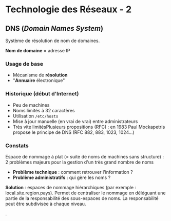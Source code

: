 # Technologie des Réseaux - 2

## DNS (*Domain Names System*)

Système de résolution de nom de domaines.

**Nom de domaine** = adresse IP

### Usage de base

- Mécanisme de **résolution**
- "**Annuaire** électronique"

### Historique (début d'Internet)

- Peu de machines
- Noms limités à 32 caractères
- Utilisation `/etc/hosts`
- Mise à jour manuelle (en vrai de vrai) entre administrateurs
- Très vite limitésPlusieurs propositions (RFC) : en 1983 Paul Mockapetris propose le principe de DNS (RFC 882, 883, 1023, 1024...)

### Constats

Espace de nommage à plat (= suite de noms de machines sans structure) : 2 problèmes majeurs pour la gestion d'un très grand nombre de noms

- **Problème technique** : comment retrouver l'information ?
- **Problème administratifs** : qui gère les noms ?

**Solution** : espaces de nommage hiérarchiques (par exemple : local.site.region.pays). Permet de centraliser le nommage en déléguant une partie de la responsabilité des sous-espaces de noms. La responsabilité peut être subdivisée à chaque niveau.



.
